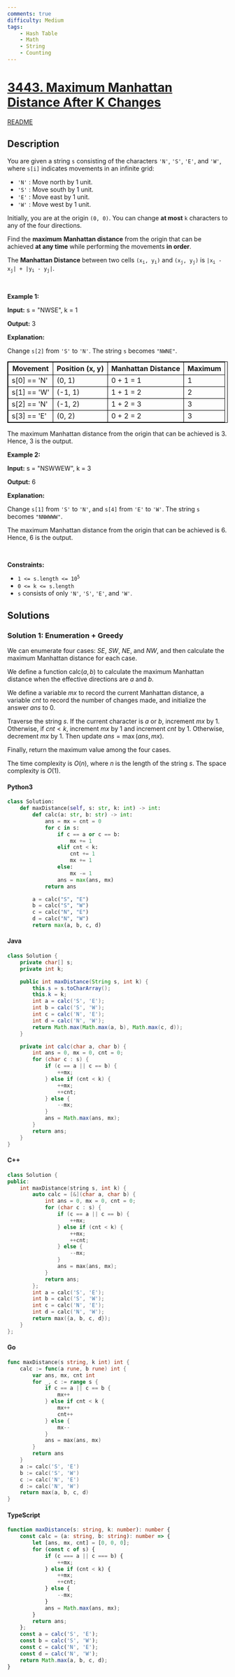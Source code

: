 ```yaml
---
comments: true
difficulty: Medium
tags:
    - Hash Table
    - Math
    - String
    - Counting
---
```


<!-- problem:start -->

# [3443. Maximum Manhattan Distance After K Changes](https://leetcode.com/problems/maximum-manhattan-distance-after-k-changes)

[README](/solution/3400-3499/3443.Maximum%20Manhattan%20Distance%20After%20K%20Changes/README.md)

## Description

<!-- description:start -->

<p>You are given a string <code>s</code> consisting of the characters <code>&#39;N&#39;</code>, <code>&#39;S&#39;</code>, <code>&#39;E&#39;</code>, and <code>&#39;W&#39;</code>, where <code>s[i]</code> indicates movements in an infinite grid:</p>

<ul>
	<li><code>&#39;N&#39;</code> : Move north by 1 unit.</li>
	<li><code>&#39;S&#39;</code> : Move south by 1 unit.</li>
	<li><code>&#39;E&#39;</code> : Move east by 1 unit.</li>
	<li><code>&#39;W&#39;</code> : Move west by 1 unit.</li>
</ul>

<p>Initially, you are at the origin <code>(0, 0)</code>. You can change <strong>at most</strong> <code>k</code> characters to any of the four directions.</p>

<p>Find the <strong>maximum</strong> <strong>Manhattan distance</strong> from the origin that can be achieved <strong>at any time</strong> while performing the movements <strong>in order</strong>.</p>
The <strong>Manhattan Distance</strong> between two cells <code>(x<sub>i</sub>, y<sub>i</sub>)</code> and <code>(x<sub>j</sub>, y<sub>j</sub>)</code> is <code>|x<sub>i</sub> - x<sub>j</sub>| + |y<sub>i</sub> - y<sub>j</sub>|</code>.
<p>&nbsp;</p>
<p><strong class="example">Example 1:</strong></p>

<div class="example-block">
<p><strong>Input:</strong> <span class="example-io">s = &quot;NWSE&quot;, k = 1</span></p>

<p><strong>Output:</strong> <span class="example-io">3</span></p>

<p><strong>Explanation:</strong></p>

<p>Change <code>s[2]</code> from <code>&#39;S&#39;</code> to <code>&#39;N&#39;</code>. The string <code>s</code> becomes <code>&quot;NWNE&quot;</code>.</p>

<table style="border: 1px solid black;">
	<thead>
		<tr>
			<th style="border: 1px solid black;">Movement</th>
			<th style="border: 1px solid black;">Position (x, y)</th>
			<th style="border: 1px solid black;">Manhattan Distance</th>
			<th style="border: 1px solid black;">Maximum</th>
		</tr>
	</thead>
	<tbody>
		<tr>
			<td style="border: 1px solid black;">s[0] == &#39;N&#39;</td>
			<td style="border: 1px solid black;">(0, 1)</td>
			<td style="border: 1px solid black;">0 + 1 = 1</td>
			<td style="border: 1px solid black;">1</td>
		</tr>
		<tr>
			<td style="border: 1px solid black;">s[1] == &#39;W&#39;</td>
			<td style="border: 1px solid black;">(-1, 1)</td>
			<td style="border: 1px solid black;">1 + 1 = 2</td>
			<td style="border: 1px solid black;">2</td>
		</tr>
		<tr>
			<td style="border: 1px solid black;">s[2] == &#39;N&#39;</td>
			<td style="border: 1px solid black;">(-1, 2)</td>
			<td style="border: 1px solid black;">1 + 2 = 3</td>
			<td style="border: 1px solid black;">3</td>
		</tr>
		<tr>
			<td style="border: 1px solid black;">s[3] == &#39;E&#39;</td>
			<td style="border: 1px solid black;">(0, 2)</td>
			<td style="border: 1px solid black;">0 + 2 = 2</td>
			<td style="border: 1px solid black;">3</td>
		</tr>
	</tbody>
</table>

<p>The maximum Manhattan distance from the origin that can be achieved is 3. Hence, 3 is the output.</p>
</div>

<p><strong class="example">Example 2:</strong></p>

<div class="example-block">
<p><strong>Input:</strong> <span class="example-io">s = &quot;NSWWEW&quot;, k = 3</span></p>

<p><strong>Output:</strong> <span class="example-io">6</span></p>

<p><strong>Explanation:</strong></p>

<p>Change <code>s[1]</code> from <code>&#39;S&#39;</code> to <code>&#39;N&#39;</code>, and <code>s[4]</code> from <code>&#39;E&#39;</code> to <code>&#39;W&#39;</code>. The string <code>s</code> becomes <code>&quot;NNWWWW&quot;</code>.</p>

<p>The maximum Manhattan distance from the origin that can be achieved is 6. Hence, 6 is the output.</p>
</div>

<p>&nbsp;</p>
<p><strong>Constraints:</strong></p>

<ul>
	<li><code>1 &lt;= s.length &lt;= 10<sup>5</sup></code></li>
	<li><code>0 &lt;= k &lt;= s.length</code></li>
	<li><code>s</code> consists of only <code>&#39;N&#39;</code>, <code>&#39;S&#39;</code>, <code>&#39;E&#39;</code>, and <code>&#39;W&#39;</code>.</li>
</ul>

<!-- description:end -->

## Solutions

<!-- solution:start -->

### Solution 1: Enumeration + Greedy

We can enumerate four cases: $\textit{SE}$, $\textit{SW}$, $\textit{NE}$, and $\textit{NW}$, and then calculate the maximum Manhattan distance for each case.

We define a function $\text{calc}(a, b)$ to calculate the maximum Manhattan distance when the effective directions are $\textit{a}$ and $\textit{b}$.

We define a variable $\textit{mx}$ to record the current Manhattan distance, a variable $\textit{cnt}$ to record the number of changes made, and initialize the answer $\textit{ans}$ to $0$.

Traverse the string $\textit{s}$. If the current character is $\textit{a}$ or $\textit{b}$, increment $\textit{mx}$ by $1$. Otherwise, if $\textit{cnt} < k$, increment $\textit{mx}$ by $1$ and increment $\textit{cnt}$ by $1$. Otherwise, decrement $\textit{mx}$ by $1$. Then update $\textit{ans} = \max(\textit{ans}, \textit{mx})$.

Finally, return the maximum value among the four cases.

The time complexity is $O(n)$, where $n$ is the length of the string $\textit{s}$. The space complexity is $O(1)$.

<!-- tabs:start -->

#### Python3

```python
class Solution:
    def maxDistance(self, s: str, k: int) -> int:
        def calc(a: str, b: str) -> int:
            ans = mx = cnt = 0
            for c in s:
                if c == a or c == b:
                    mx += 1
                elif cnt < k:
                    cnt += 1
                    mx += 1
                else:
                    mx -= 1
                ans = max(ans, mx)
            return ans

        a = calc("S", "E")
        b = calc("S", "W")
        c = calc("N", "E")
        d = calc("N", "W")
        return max(a, b, c, d)
```

#### Java

```java
class Solution {
    private char[] s;
    private int k;

    public int maxDistance(String s, int k) {
        this.s = s.toCharArray();
        this.k = k;
        int a = calc('S', 'E');
        int b = calc('S', 'W');
        int c = calc('N', 'E');
        int d = calc('N', 'W');
        return Math.max(Math.max(a, b), Math.max(c, d));
    }

    private int calc(char a, char b) {
        int ans = 0, mx = 0, cnt = 0;
        for (char c : s) {
            if (c == a || c == b) {
                ++mx;
            } else if (cnt < k) {
                ++mx;
                ++cnt;
            } else {
                --mx;
            }
            ans = Math.max(ans, mx);
        }
        return ans;
    }
}
```

#### C++

```cpp
class Solution {
public:
    int maxDistance(string s, int k) {
        auto calc = [&](char a, char b) {
            int ans = 0, mx = 0, cnt = 0;
            for (char c : s) {
                if (c == a || c == b) {
                    ++mx;
                } else if (cnt < k) {
                    ++mx;
                    ++cnt;
                } else {
                    --mx;
                }
                ans = max(ans, mx);
            }
            return ans;
        };
        int a = calc('S', 'E');
        int b = calc('S', 'W');
        int c = calc('N', 'E');
        int d = calc('N', 'W');
        return max({a, b, c, d});
    }
};
```

#### Go

```go
func maxDistance(s string, k int) int {
	calc := func(a rune, b rune) int {
		var ans, mx, cnt int
		for _, c := range s {
			if c == a || c == b {
				mx++
			} else if cnt < k {
				mx++
				cnt++
			} else {
				mx--
			}
			ans = max(ans, mx)
		}
		return ans
	}
	a := calc('S', 'E')
	b := calc('S', 'W')
	c := calc('N', 'E')
	d := calc('N', 'W')
	return max(a, b, c, d)
}
```

#### TypeScript

```ts
function maxDistance(s: string, k: number): number {
    const calc = (a: string, b: string): number => {
        let [ans, mx, cnt] = [0, 0, 0];
        for (const c of s) {
            if (c === a || c === b) {
                ++mx;
            } else if (cnt < k) {
                ++mx;
                ++cnt;
            } else {
                --mx;
            }
            ans = Math.max(ans, mx);
        }
        return ans;
    };
    const a = calc('S', 'E');
    const b = calc('S', 'W');
    const c = calc('N', 'E');
    const d = calc('N', 'W');
    return Math.max(a, b, c, d);
}
```

<!-- tabs:end -->

<!-- solution:end -->

<!-- problem:end -->
